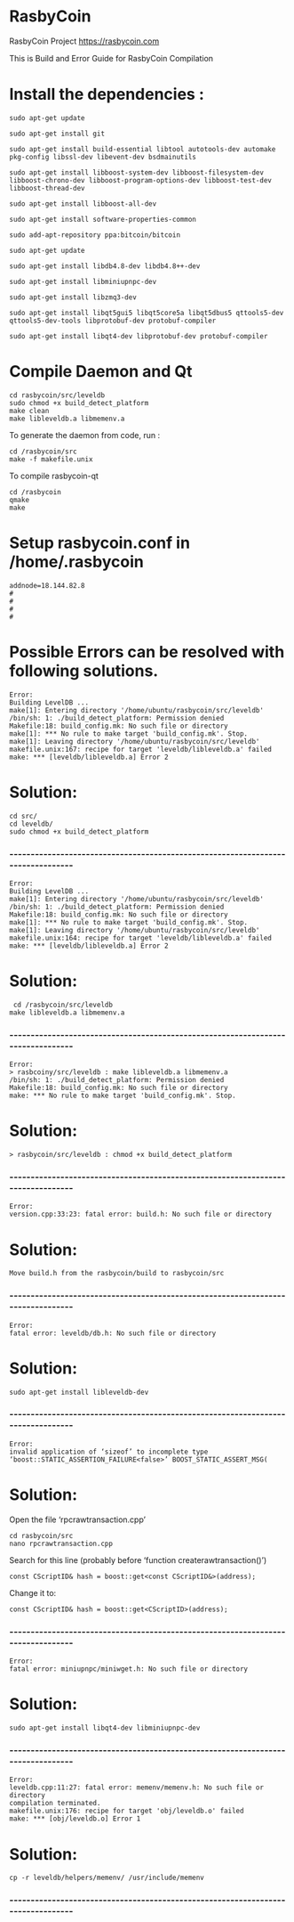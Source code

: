 # RasbyCoin
 RasbyCoin Project          https://rasbycoin.com
 
 
This is Build and Error Guide for RasbyCoin Compilation


# Install the dependencies :

    sudo apt-get update
    
    sudo apt-get install git
 
    sudo apt-get install build-essential libtool autotools-dev automake pkg-config libssl-dev libevent-dev bsdmainutils
 
    sudo apt-get install libboost-system-dev libboost-filesystem-dev libboost-chrono-dev libboost-program-options-dev libboost-test-dev     libboost-thread-dev
 
    sudo apt-get install libboost-all-dev
 
    sudo apt-get install software-properties-common
 
    sudo add-apt-repository ppa:bitcoin/bitcoin
 
    sudo apt-get update
 
    sudo apt-get install libdb4.8-dev libdb4.8++-dev
 
    sudo apt-get install libminiupnpc-dev
 
    sudo apt-get install libzmq3-dev
 
    sudo apt-get install libqt5gui5 libqt5core5a libqt5dbus5 qttools5-dev qttools5-dev-tools libprotobuf-dev protobuf-compiler
 
    sudo apt-get install libqt4-dev libprotobuf-dev protobuf-compiler
   
# Compile Daemon and Qt
   
    cd rasbycoin/src/leveldb
    sudo chmod +x build_detect_platform
    make clean
    make libleveldb.a libmemenv.a
   
To generate the daemon from code, run :
   
    cd /rasbycoin/src
    make -f makefile.unix
    
To compile rasbycoin-qt

    cd /rasbycoin
    qmake
    make
   
# Setup rasbycoin.conf in /home/.rasbycoin

    addnode=18.144.82.8 
    #
    #
    #
    #
    
    
    

# Possible Errors can be resolved with following solutions.

    Error: 
    Building LevelDB ...
    make[1]: Entering directory '/home/ubuntu/rasbycoin/src/leveldb'
    /bin/sh: 1: ./build_detect_platform: Permission denied
    Makefile:18: build_config.mk: No such file or directory
    make[1]: *** No rule to make target 'build_config.mk'. Stop.
    make[1]: Leaving directory '/home/ubuntu/rasbycoin/src/leveldb'
    makefile.unix:167: recipe for target 'leveldb/libleveldb.a' failed
    make: *** [leveldb/libleveldb.a] Error 2
     
# Solution:
    cd src/
    cd leveldb/
    sudo chmod +x build_detect_platform
    
### --------------------------------------------------------------------------------

    Error: 
    Building LevelDB ...
    make[1]: Entering directory '/home/ubuntu/rasbycoin/src/leveldb'
    /bin/sh: 1: ./build_detect_platform: Permission denied
    Makefile:18: build_config.mk: No such file or directory
    make[1]: *** No rule to make target 'build_config.mk'. Stop.
    make[1]: Leaving directory '/home/ubuntu/rasbycoin/src/leveldb'
    makefile.unix:164: recipe for target 'leveldb/libleveldb.a' failed
    make: *** [leveldb/libleveldb.a] Error 2

# Solution:

     cd /rasbycoin/src/leveldb
    make libleveldb.a libmemenv.a
    
### --------------------------------------------------------------------------------
 
    Error:
    > rasbcoiny/src/leveldb : make libleveldb.a libmemenv.a
    /bin/sh: 1: ./build_detect_platform: Permission denied
    Makefile:18: build_config.mk: No such file or directory
    make: *** No rule to make target 'build_config.mk'. Stop.
    
# Solution:

    > rasbycoin/src/leveldb : chmod +x build_detect_platform
    
    
### --------------------------------------------------------------------------------
    Error:
    version.cpp:33:23: fatal error: build.h: No such file or directory
    
# Solution:

    Move build.h from the rasbycoin/build to rasbycoin/src
    
    
### --------------------------------------------------------------------------------
    Error:
    fatal error: leveldb/db.h: No such file or directory
    
# Solution:

    sudo apt-get install libleveldb-dev
    
### --------------------------------------------------------------------------------
    Error:
    invalid application of ‘sizeof’ to incomplete type ‘boost::STATIC_ASSERTION_FAILURE<false>’ BOOST_STATIC_ASSERT_MSG(
    
# Solution:

Open the file ‘rpcrawtransaction.cpp’

    cd rasbycoin/src
    nano rpcrawtransaction.cpp
    
Search for this line (probably before ‘function createrawtransaction()’)

    const CScriptID& hash = boost::get<const CScriptID&>(address);
    
Change it to:

    const CScriptID& hash = boost::get<CScriptID>(address);
    
### --------------------------------------------------------------------------------

    Error:
    fatal error: miniupnpc/miniwget.h: No such file or directory
    
# Solution:

    sudo apt-get install libqt4-dev libminiupnpc-dev
    
### --------------------------------------------------------------------------------

    Error:
    leveldb.cpp:11:27: fatal error: memenv/memenv.h: No such file or directory
    compilation terminated.
    makefile.unix:176: recipe for target 'obj/leveldb.o' failed
    make: *** [obj/leveldb.o] Error 1
    
# Solution:

    cp -r leveldb/helpers/memenv/ /usr/include/memenv

   
###   --------------------------------------------------------------------------------
